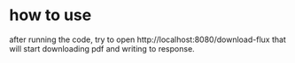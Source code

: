 # how to use
after running the code, try to open http://localhost:8080/download-flux that will start downloading pdf and writing to response.